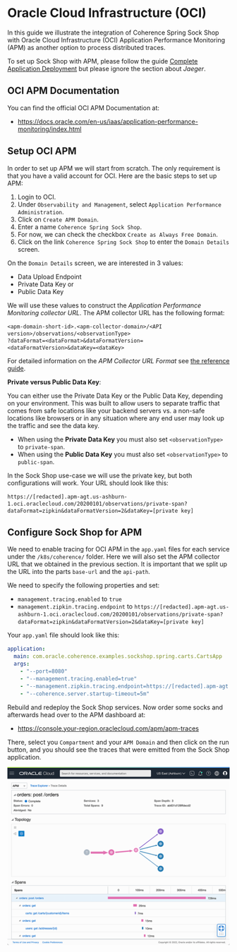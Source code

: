 # Oracle Cloud Infrastructure (OCI)

In this guide we illustrate the integration of Coherence Spring Sock Shop with
Oracle Cloud Infrastructure (OCI) Application Performance Monitoring (APM) as another option to process
distributed traces.

To set up Sock Shop with APM, please follow the guide [Complete Application Deployment](complete-application-deployment.md)
but please ignore the section about _Jaeger_.

## OCI APM Documentation

You can find the official OCI APM Documentation at:

- https://docs.oracle.com/en-us/iaas/application-performance-monitoring/index.html

## Setup OCI APM

In order to set up APM we will start from scratch. The only requirement is that you have a valid account for OCI. Here are
the basic steps to set up APM:

1. Login to OCI.
2. Under `Observability and Management`, select `Application Performance Administration`.
3. Click on `Create APM Domain`.
4. Enter a name `Coherence Spring Sock Shop`.
5. For now, we can check the checkbox `Create as Always Free Domain`.
6. Click on the link `Coherence Spring Sock Shop` to enter the `Domain Details` screen.

On the `Domain Details` screen, we are interested in 3 values:

- Data Upload Endpoint
- Private Data Key or
- Public Data Key

We will use these values to construct the _Application Performance Monitoring collector URL_. The APM collector URL has the
following format:

```
<apm-domain-short-id>.<apm-collector-domain>/<API version>/observations/<observationType>
?dataFormat=<dataFormat>&dataFormatVersion=<dataFormatVersion>&dataKey=<dataKey>
```

For detailed information on the _APM Collector URL Format_ see
[the reference guide](https://docs.oracle.com/en-us/iaas/application-performance-monitoring/doc/configure-open-source-tracing-systems.html#APMGN-GUID-B5EDE254-C854-436D-B844-B986A4E077AA).

**Private versus Public Data Key**:

You can either use the Private Data Key or the Public Data Key, depending on your environment. This was built to allow
users to separate traffic that comes from safe locations like your backend servers vs. a non-safe locations like browsers
or in any situation where any end user may look up the traffic and see the data key.

- When using the **Private Data Key** you must also set `<observationType>` to `private-span`.
- When using the **Public Data Key** you must also set `<observationType>` to `public-span`.

In the Sock Shop use-case we will use the private key, but both configurations will work. Your URL should look like this:

```
https://[redacted].apm-agt.us-ashburn-1.oci.oraclecloud.com/20200101/observations/private-span?dataFormat=zipkin&dataFormatVersion=2&dataKey=[private key]
```

## Configure Sock Shop for APM

We need to enable tracing for OCI APM in the `app.yaml` files for each service under the `/k8s/coherence/` folder. Here
we will also set the APM collector URL that we obtained in the previous section. It is important that we split up the
URL into the parts `base-url` and the `api-path`.

We need to specify the following properties and set:

- `management.tracing.enabled` to `true`
- `management.zipkin.tracing.endpoint` to `https://[redacted].apm-agt.us-ashburn-1.oci.oraclecloud.com/20200101/observations/private-span?dataFormat=zipkin&dataFormatVersion=2&dataKey=[private key]`

Your `app.yaml` file should look like this:

```yaml
application:
  main: com.oracle.coherence.examples.sockshop.spring.carts.CartsApp
  args:
    - "--port=8080"
    - "--management.tracing.enabled=true"
    - "--management.zipkin.tracing.endpoint=https://[redacted].apm-agt.us-ashburn-1.oci.oraclecloud.com/20200101/observations/private-span?dataFormat=zipkin&dataFormatVersion=2&dataKey=[private key]"
    - "--coherence.server.startup-timeout=5m"
```

Rebuild and redeploy the Sock Shop services. Now order some socks and afterwards head over to the APM dashboard at:

- https://console.your-region.oraclecloud.com/apm/apm-traces

There, select you `Compartment` and your `APM Domain` and then click on the run button, and you should see the traces
that were emitted from the Sock Shop application.

![Oracle Cloud APM](./images/oracle-apm.png)


